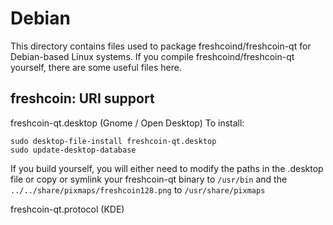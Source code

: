 
Debian
====================
This directory contains files used to package freshcoind/freshcoin-qt
for Debian-based Linux systems. If you compile freshcoind/freshcoin-qt yourself, there are some useful files here.

## freshcoin: URI support ##


freshcoin-qt.desktop  (Gnome / Open Desktop)
To install:

	sudo desktop-file-install freshcoin-qt.desktop
	sudo update-desktop-database

If you build yourself, you will either need to modify the paths in
the .desktop file or copy or symlink your freshcoin-qt binary to `/usr/bin`
and the `../../share/pixmaps/freshcoin128.png` to `/usr/share/pixmaps`

freshcoin-qt.protocol (KDE)

